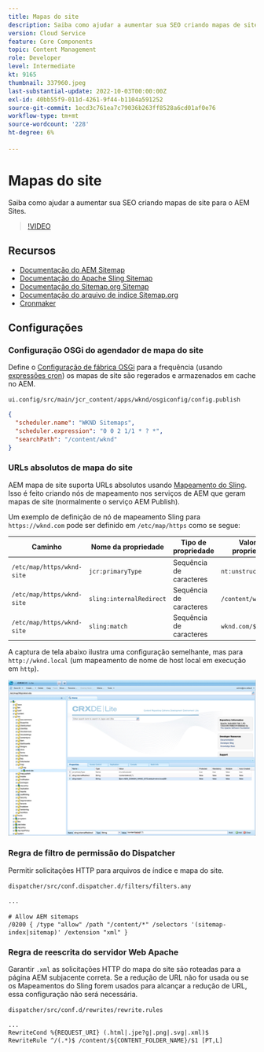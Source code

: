 ```yaml
---
title: Mapas do site
description: Saiba como ajudar a aumentar sua SEO criando mapas de site para o AEM Sites.
version: Cloud Service
feature: Core Components
topic: Content Management
role: Developer
level: Intermediate
kt: 9165
thumbnail: 337960.jpeg
last-substantial-update: 2022-10-03T00:00:00Z
exl-id: 40bb55f9-011d-4261-9f44-b1104a591252
source-git-commit: 1ecd3c761ea7c79036b263ff8528a6cd01af0e76
workflow-type: tm+mt
source-wordcount: '228'
ht-degree: 6%

---
```


# Mapas do site

Saiba como ajudar a aumentar sua SEO criando mapas de site para o AEM Sites.

>[!VIDEO](https://video.tv.adobe.com/v/337960/?quality=12&learn=on)

## Recursos

+ [Documentação do AEM Sitemap](https://experienceleague.adobe.com/docs/experience-manager-cloud-service/overview/seo-and-url-management.html?lang=en#building-an-xml-sitemap-on-aem)
+ [Documentação do Apache Sling Sitemap](https://github.com/apache/sling-org-apache-sling-sitemap#readme)
+ [Documentação do Sitemap.org Sitemap](https://www.sitemaps.org/protocol.html)
+ [Documentação do arquivo de índice Sitemap.org](https://www.sitemaps.org/protocol.html#index)
+ [Cronmaker](http://www.cronmaker.com/)

## Configurações

### Configuração OSGi do agendador de mapa do site

Define o [Configuração de fábrica OSGi](http://localhost:4502/system/console/configMgr/org.apache.sling.sitemap.impl.SitemapScheduler) para a frequência (usando [expressões cron](http://www.cronmaker.com)) os mapas de site são regerados e armazenados em cache no AEM.

`ui.config/src/main/jcr_content/apps/wknd/osgiconfig/config.publish`

```json
{
  "scheduler.name": "WKND Sitemaps",
  "scheduler.expression": "0 0 2 1/1 * ? *",
  "searchPath": "/content/wknd"
}
```

### URLs absolutos de mapa do site

AEM mapa de site suporta URLs absolutos usando [Mapeamento do Sling](https://sling.apache.org/documentation/the-sling-engine/mappings-for-resource-resolution.html). Isso é feito criando nós de mapeamento nos serviços de AEM que geram mapas de site (normalmente o serviço AEM Publish).

Um exemplo de definição de nó de mapeamento Sling para `https://wknd.com` pode ser definido em `/etc/map/https` como se segue:

| Caminho  | Nome da propriedade | Tipo de propriedade | Valor da propriedade |
|------|----------|---------------|-------|
| `/etc/map/https/wknd-site` | `jcr:primaryType` | Sequência de caracteres | `nt:unstructured` |
| `/etc/map/https/wknd-site` | `sling:internalRedirect` | Sequência de caracteres | `/content/wknd/(.*)` |
| `/etc/map/https/wknd-site` | `sling:match` | Sequência de caracteres | `wknd.com/$1` |

A captura de tela abaixo ilustra uma configuração semelhante, mas para `http://wknd.local` (um mapeamento de nome de host local em execução em `http`).

![Configuração de URLs absolutos do mapa do site](../assets/sitemaps/sitemaps-absolute-urls.jpg)


### Regra de filtro de permissão do Dispatcher

Permitir solicitações HTTP para arquivos de índice e mapa do site.

`dispatcher/src/conf.dispatcher.d/filters/filters.any`

```
...

# Allow AEM sitemaps
/0200 { /type "allow" /path "/content/*" /selectors '(sitemap-index|sitemap)' /extension "xml" }
```

### Regra de reescrita do servidor Web Apache

Garantir `.xml` as solicitações HTTP do mapa do site são roteadas para a página AEM subjacente correta. Se a redução de URL não for usada ou se os Mapeamentos do Sling forem usados para alcançar a redução de URL, essa configuração não será necessária.

`dispatcher/src/conf.d/rewrites/rewrite.rules`

```
...
RewriteCond %{REQUEST_URI} (.html|.jpe?g|.png|.svg|.xml)$
RewriteRule ^/(.*)$ /content/${CONTENT_FOLDER_NAME}/$1 [PT,L]
```
